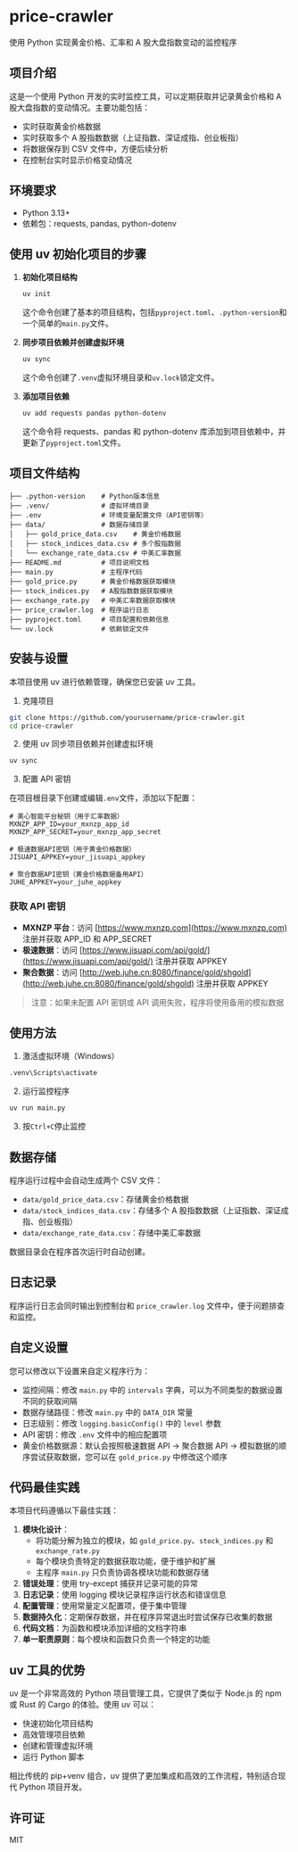 # price-crawler

使用 Python 实现黄金价格、汇率和 A 股大盘指数变动的监控程序

## 项目介绍

这是一个使用 Python 开发的实时监控工具，可以定期获取并记录黄金价格和 A 股大盘指数的变动情况。主要功能包括：

-   实时获取黄金价格数据
-   实时获取多个 A 股指数数据（上证指数、深证成指、创业板指）
-   将数据保存到 CSV 文件中，方便后续分析
-   在控制台实时显示价格变动情况

## 环境要求

-   Python 3.13+
-   依赖包：requests, pandas, python-dotenv

## 使用 uv 初始化项目的步骤

1. **初始化项目结构**

    ```bash
    uv init
    ```

    这个命令创建了基本的项目结构，包括`pyproject.toml`、`.python-version`和一个简单的`main.py`文件。

2. **同步项目依赖并创建虚拟环境**

    ```bash
    uv sync
    ```

    这个命令创建了`.venv`虚拟环境目录和`uv.lock`锁定文件。

3. **添加项目依赖**
    ```bash
    uv add requests pandas python-dotenv
    ```
    这个命令将 requests、pandas 和 python-dotenv 库添加到项目依赖中，并更新了`pyproject.toml`文件。

## 项目文件结构

```
├── .python-version    # Python版本信息
├── .venv/             # 虚拟环境目录
├── .env               # 环境变量配置文件（API密钥等）
├── data/              # 数据存储目录
│   ├── gold_price_data.csv    # 黄金价格数据
│   ├── stock_indices_data.csv # 多个股指数据
│   └── exchange_rate_data.csv # 中美汇率数据
├── README.md          # 项目说明文档
├── main.py            # 主程序代码
├── gold_price.py      # 黄金价格数据获取模块
├── stock_indices.py   # A股指数数据获取模块
├── exchange_rate.py   # 中美汇率数据获取模块
├── price_crawler.log  # 程序运行日志
├── pyproject.toml     # 项目配置和依赖信息
└── uv.lock            # 依赖锁定文件
```

## 安装与设置

本项目使用 uv 进行依赖管理，确保您已安装 uv 工具。

1. 克隆项目

```bash
git clone https://github.com/yourusername/price-crawler.git
cd price-crawler
```

2. 使用 uv 同步项目依赖并创建虚拟环境

```bash
uv sync
```

3. 配置 API 密钥

在项目根目录下创建或编辑`.env`文件，添加以下配置：

```
# 美心智能平台秘钥（用于汇率数据）
MXNZP_APP_ID=your_mxnzp_app_id
MXNZP_APP_SECRET=your_mxnzp_app_secret

# 极速数据API密钥（用于黄金价格数据）
JISUAPI_APPKEY=your_jisuapi_appkey

# 聚合数据API密钥（黄金价格数据备用API）
JUHE_APPKEY=your_juhe_appkey
```

### 获取 API 密钥

-   **MXNZP 平台**：访问 [https://www.mxnzp.com](https://www.mxnzp.com) 注册并获取 APP_ID 和 APP_SECRET
-   **极速数据**：访问 [https://www.jisuapi.com/api/gold/](https://www.jisuapi.com/api/gold/) 注册并获取 APPKEY
-   **聚合数据**：访问 [http://web.juhe.cn:8080/finance/gold/shgold](http://web.juhe.cn:8080/finance/gold/shgold) 注册并获取 APPKEY

> 注意：如果未配置 API 密钥或 API 调用失败，程序将使用备用的模拟数据

## 使用方法

1. 激活虚拟环境（Windows）

```bash
.venv\Scripts\activate
```

2. 运行监控程序

```bash
uv run main.py
```

3. 按`Ctrl+C`停止监控

## 数据存储

程序运行过程中会自动生成两个 CSV 文件：

-   `data/gold_price_data.csv`：存储黄金价格数据
-   `data/stock_indices_data.csv`：存储多个 A 股指数数据（上证指数、深证成指、创业板指）
-   `data/exchange_rate_data.csv`：存储中美汇率数据

数据目录会在程序首次运行时自动创建。

## 日志记录

程序运行日志会同时输出到控制台和 `price_crawler.log` 文件中，便于问题排查和监控。

## 自定义设置

您可以修改以下设置来自定义程序行为：

-   监控间隔：修改 `main.py` 中的 `intervals` 字典，可以为不同类型的数据设置不同的获取间隔
-   数据存储路径：修改 `main.py` 中的 `DATA_DIR` 常量
-   日志级别：修改 `logging.basicConfig()` 中的 `level` 参数
-   API 密钥：修改 `.env` 文件中的相应配置项
-   黄金价格数据源：默认会按照极速数据 API → 聚合数据 API → 模拟数据的顺序尝试获取数据，您可以在 `gold_price.py` 中修改这个顺序

## 代码最佳实践

本项目代码遵循以下最佳实践：

1. **模块化设计**：
    - 将功能分解为独立的模块，如 `gold_price.py`、`stock_indices.py` 和 `exchange_rate.py`
    - 每个模块负责特定的数据获取功能，便于维护和扩展
    - 主程序 `main.py` 只负责协调各模块功能和数据存储
2. **错误处理**：使用 try-except 捕获并记录可能的异常
3. **日志记录**：使用 logging 模块记录程序运行状态和错误信息
4. **配置管理**：使用常量定义配置项，便于集中管理
5. **数据持久化**：定期保存数据，并在程序异常退出时尝试保存已收集的数据
6. **代码文档**：为函数和模块添加详细的文档字符串
7. **单一职责原则**：每个模块和函数只负责一个特定的功能

## uv 工具的优势

uv 是一个非常高效的 Python 项目管理工具，它提供了类似于 Node.js 的 npm 或 Rust 的 Cargo 的体验。使用 uv 可以：

-   快速初始化项目结构
-   高效管理项目依赖
-   创建和管理虚拟环境
-   运行 Python 脚本

相比传统的 pip+venv 组合，uv 提供了更加集成和高效的工作流程，特别适合现代 Python 项目开发。

## 许可证

MIT
